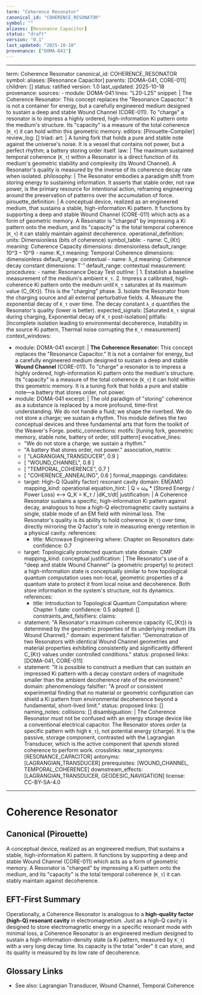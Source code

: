 ```yaml
---
term: "Coherence Resonator"
canonical_id: "COHERENCE_RESONATOR"
symbol: ""
aliases: [Resonance Capacitor]
status: "draft"
version: "0.1"
last_updated: "2025-10-18"
provenance: ["DOMA-041"]
---
```


---
term: Coherence Resonator
canonical_id: COHERENCE_RESONATOR
symbol: 
aliases: [Resonance Capacitor]
parents: [DOMA-041, CORE-011]
children: []
status: ratified
version: 1.0
last_updated: 2025-10-18
provenance:
  sources:
    - module: DOMA-041
      lines: "L20-L25"
      snippet: |
        The Coherence Resonator: This concept replaces the "Resonance Capacitor." It is not a container for energy, but a carefully engineered medium designed to sustain a deep and stable Wound Channel (CORE-011). To "charge" a resonator is to impress a highly ordered, high-information Ki pattern onto the medium's structure. Its "capacity" is a measure of the total coherence (`K_τ`) it can hold within this geometric memory.
  editors: [Pirouette-Compiler]
  review_log: []
triad:
  art: |
    A tuning fork that holds a pure and stable note against the universe's noise. It is a vessel that contains not power, but a perfect rhythm; a battery storing order itself.
  law: |
    The maximum sustained temporal coherence (`K_τ`) within a Resonator is a direct function of its medium's geometric stability and complexity (its Wound Channel). A Resonator's quality is measured by the inverse of its coherence decay rate when isolated.
  philosophy: |
    The Resonator embodies a paradigm shift from storing energy to sustaining information. It asserts that stable order, not raw power, is the primary resource for intentional action, reframing engineering around the preservation of patterns over the accumulation of force.
pirouette_definition: |
  A conceptual device, realized as an engineered medium, that sustains a stable, high-information Ki pattern. It functions by supporting a deep and stable Wound Channel (CORE-011) which acts as a form of geometric memory. A Resonator is "charged" by impressing a Ki pattern onto the medium, and its "capacity" is the total temporal coherence (`K_τ`) it can stably maintain against decoherence.
operational_definition:
  units: Dimensionless (bits of coherence)
  symbol_table:
    - name: C_{Kτ}
      meaning: Coherence Capacity
      dimensions: dimensionless
      default_range: 10^3 – 10^9
    - name: K_τ
      meaning: Temporal Coherence
      dimensions: dimensionless
      default_range: contextual
    - name: λ_d
      meaning: Coherence decay constant
      dimensions: T⁻¹
      default_range: contextual
  measurement:
    procedures:
      - name: Resonance Decay Test
        outline: |
          1.  Establish a baseline measurement of the medium's ambient `K_τ`.
          2.  Impress a calibrated, high-coherence Ki pattern onto the medium until `K_τ` saturates at its maximum value (C_{Kτ}). This is the "charging" phase.
          3.  Isolate the Resonator from the charging source and all external perturbative fields.
          4.  Measure the exponential decay of `K_τ` over time. The decay constant `λ_d` quantifies the Resonator's quality (lower is better).
        expected_signals: [Saturated `K_τ` signal during charging, Exponential decay of `K_τ` post-isolation]
        pitfalls: [Incomplete isolation leading to environmental decoherence, Instability in the source Ki pattern, Thermal noise corrupting the `K_τ` measurement]
context_windows:
  - module: DOMA-041
    excerpt: |
      **The Coherence Resonator:** This concept replaces the "Resonance Capacitor." It is not a container for energy, but a carefully engineered medium designed to sustain a deep and stable **Wound Channel** (CORE-011). To "charge" a resonator is to impress a highly ordered, high-information Ki pattern onto the medium's structure. Its "capacity" is a measure of the total coherence (`K_τ`) it can hold within this geometric memory. It is a tuning fork that holds a pure and stable note—a battery that stores order, not power.
  - module: DOMA-041
    excerpt: |
      The old paradigm of "storing" coherence as a substance is replaced by a more profound, time-first understanding. We do not handle a fluid; we shape the riverbed. We do not store a charge; we sustain a rhythm. This module defines the two conceptual devices and three fundamental arts that form the toolkit of the Weaver's Forge.
poetic_connections:
  motifs: [tuning fork, geometric memory, stable note, battery of order, still pattern]
  evocative_lines:
    - "We do not store a charge; we sustain a rhythm."
    - "A battery that stores order, not power."
  association_matrix:
    - [ "LAGRANGIAN_TRANSDUCER", 0.9 ]
    - [ "WOUND_CHANNEL", 0.8 ]
    - [ "TEMPORAL_COHERENCE", 0.7 ]
    - [ "COHERENCE_ANNEALING", 0.6 ]
formal_mappings:
  candidates:
    - target: High-Q (Quality factor) resonant cavity
      domain: EM|AMO
      mapping_kind: operational
      equation_hint: |
        Q = ω₀ * (Stored Energy / Power Loss)  <-->  Q_K = K_τ / |dK_τ/dt|
      justification: |
        A Coherence Resonator sustains a specific, high-information Ki pattern against decay, analogous to how a high-Q electromagnetic cavity sustains a single, stable mode of an EM field with minimal loss. The Resonator's quality is its ability to hold coherence (`K_τ`) over time, directly mirroring the Q factor's role in measuring energy retention in a physical cavity.
      references:
        - title: Microwave Engineering
          where: Chapter on Resonators
          date: 
      confidence: 0.7
    - target: Topologically protected quantum state
      domain: CMP
      mapping_kind: conceptual
      justification: |
        The Resonator's use of a "deep and stable Wound Channel" (a geometric property) to protect a high-information state is conceptually similar to how topological quantum computation uses non-local, geometric properties of a quantum state to protect it from local noise and decoherence. Both store information in the system's structure, not its dynamics.
      references:
        - title: Introduction to Topological Quantum Computation
          where: Chapter 1
          date: 
      confidence: 0.5
  adopted: []
constraints_and_falsifiers:
  claims:
    - statement: "A Resonator's maximum coherence capacity (C_{Kτ}) is determined by the geometric properties of its underlying medium (its Wound Channel)."
      domain: experiment
      falsifier: "Demonstration of two Resonators with identical Wound Channel geometries and material properties exhibiting consistently and significantly different C_{Kτ} values under controlled conditions."
      status: proposed
      links: [DOMA-041, CORE-011]
    - statement: "It is possible to construct a medium that can sustain an impressed Ki pattern with a decay constant orders of magnitude smaller than the ambient decoherence rate of the environment."
      domain: phenomenology
      falsifier: "A proof or consistent experimental finding that no material or geometric configuration can shield a Ki pattern from environmental decoherence beyond a fundamental, short-lived limit."
      status: proposed
      links: []
naming_notes:
  collisions: []
  disambiguation: |
    The Coherence Resonator must not be confused with an energy storage device like a conventional electrical capacitor. The Resonator stores *order* (a specific pattern with high `K_τ`), not potential energy (charge). It is the passive, storage component, contrasted with the Lagrangian Transducer, which is the active component that *spends* stored coherence to perform work.
crosslinks:
  near_synonyms: [RESONANCE_CAPACITOR]
  antonyms: [LAGRANGIAN_TRANSDUCER]
  prerequisites: [WOUND_CHANNEL, TEMPORAL_COHERENCE]
  downstream_effects: [LAGRANGIAN_TRANSDUCER, GEODESIC_NAVIGATION]
license: CC-BY-SA-4.0
---

# Coherence Resonator

## Canonical (Pirouette)
A conceptual device, realized as an engineered medium, that sustains a stable, high-information Ki pattern. It functions by supporting a deep and stable Wound Channel (CORE-011) which acts as a form of geometric memory. A Resonator is "charged" by impressing a Ki pattern onto the medium, and its "capacity" is the total temporal coherence (`K_τ`) it can stably maintain against decoherence.

## EFT-First Summary
Operationally, a Coherence Resonator is analogous to a **high-quality factor (high-Q) resonant cavity** in electromagnetism. Just as a high-Q cavity is designed to store electromagnetic energy in a specific resonant mode with minimal loss, a Coherence Resonator is an engineered medium designed to sustain a high-information-density state (a Ki pattern, measured by `K_τ`) with a very long decay time. Its capacity is the total "order" it can store, and its quality is measured by its low rate of decoherence.

## Glossary Links
- See also: Lagrangian Transducer, Wound Channel, Temporal Coherence